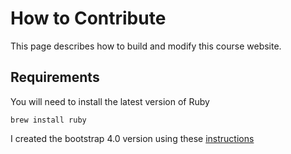 # How to Contribute

This page describes how to build and modify this course website.

## Requirements

You will need to install the latest version of Ruby

```brew install ruby```


I created the bootstrap 4.0 version using these [instructions](https://experimentingwithcode.com/creating-a-jekyll-blog-with-bootstrap-4-and-sass-part-1)
